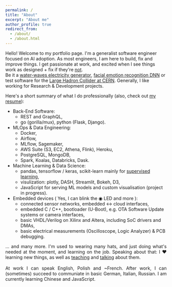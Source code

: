 ```yaml
---
permalink: /
title: "About"
excerpt: "About me"
author_profile: true
redirect_from: 
  - /about/
  - /about.html
---
```


<p style='text-align: justify;'> 

Hello! Welcome to my portfolio page. I'm a generalist software engineer focused on AI adoption. As most engineers, I am here to build, fix and improve things. I get passionate at work, and excited when I see things work as designed + fix if they're <a href="images/bad-software.gif">not</a>. 
<br>
Be it a <text class="tooltip"><a href="portfolio/2008-wave-electricity">water-waves electricity generator</a> 
  <span class="tooltiptext" style="width: 320px">(build in my parents garage at age 15)</span>
</text>, <text class="tooltip"><a href="portfolio/2017-facial-emotion-dnn">facial emotion recognition DNN</a> 
  <span class="tooltiptext" style="width: 260px">(one of my personal projects)</span>
</text> or test software for the <text class="tooltip"><a href="/employment/2015-02-01-cern">Large Hadron Collider at CERN</a> 
  <span class="tooltiptext" style="width: 270px">(one of my nerdiest employers)</span>
</text>. Generally, I like working for Research & Development projects. 

</p>

Here's a short summary of what I do professionally (also, check out [my resume](cv/)):
- Back-End Software:
  - REST and GraphQL,
  - go (gorilla/mux), python (Flask, Django).
- MLOps & Data Engineering:
  - Docker,
  - Airflow,
  - MLflow, Sagemaker,
  - AWS Suite (S3, EC2, Athena, Flink), Heroku,
  - PostgreSQL, MongoDB,
  - Spark, Koalas, Databricks, Dask.
- Machine Learning & Data Science:
  - pandas, tensorflow / keras, scikit-learn mainly for [supervised learning](images/supervised-learning.png),
  - visulization: plotly, DASH, Streamlit, Bokeh, D3,
  - JavaScript for serving ML models and custom visualisation (project in progress).
- Embedded devices ( Yes, I can blink the <span class="blinking">&#9673;</span> LED and more ):
  - connected sensor networks, embedded &harr; cloud interfaces,
  - embedded C / C++, bootloader (U-Boot), e.g. OTA Software Update systems or camera interfaces,
  - basic VHDL/Verilog on Xilinx and Altera, including SoC drivers and DMAs,
  - basic electrical measurements (Oscilloscope, Logic Analyzer) & PCB debugging.



<p style='text-align: justify;'> 
... and many more. I'm used to wearing many hats, and just doing what's needed at the moment, and learning on the job. Speaking about that: I &#x2764; learning new things, as well as  <a href="teaching/">teaching</a> and <a href="talks/">talking</a> about them. 
<br>
<br>
At work I can speak English, Polish and ~French. After work, I can (sometimes) succeed to communiate in basic German, Italian, Russian. I am currently learning Chinese and JavaScript.
<br>
</p> 


<style>
.tooltip {
  position: relative;
  display: inline-block;
}

.tooltip .tooltiptext {
  visibility: hidden;
  background-color: black;
  color: #fff;
  text-align: center;
  border-radius: 6px;
  padding: 5px 0;
  
  /* Position the tooltip */
  position: absolute;
  z-index: 1;
  top: -5px;
  left: 105%;
}

.tooltip:hover .tooltiptext {
  visibility: visible;
}

.blinking{
	animation:blinkingText 1.8s infinite;
}
@keyframes blinkingText{
	0%{		color: #000f;	}
	49%{	color: #0006;	}
	50%{	color: #0006;	}
	99%{	color: #0006;	}
	100%{	color: #000f;	}
}
</style>